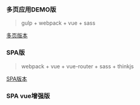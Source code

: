 ### 多页应用DEMO版

> gulp + webpack + vue + sass

 [多页版本](https://github.com/MeCKodo/webpack/tree/master/%E5%A4%9A%E9%A1%B5%E5%BA%94%E7%94%A8demo%E7%89%88)

### SPA版

> webpack + vue + vue-router + sass + thinkjs

[SPA版本](https://github.com/MeCKodo/webpack/tree/master/SPA%E7%89%88)

### SPA vue增强版